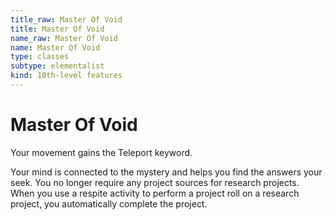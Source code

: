 ```yaml
---
title_raw: Master Of Void
title: Master Of Void
name_raw: Master Of Void
name: Master Of Void
type: classes
subtype: elementalist
kind: 10th-level features
---
```


# Master Of Void

Your movement gains the Teleport keyword.

Your mind is connected to the mystery and helps you find the answers your seek. You no longer require any project sources for research projects. When you use a respite activity to perform a project roll on a research project, you automatically complete the project.

